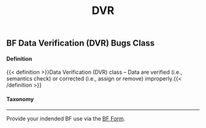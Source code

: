 ﻿---
weight: 3
title: "DVR"
---
## BF Data Verification (DVR) Bugs Class 

#### Definition
{{< definition >}}Data Verification (DVR) class – Data are verified (i.e., semantics check) or corrected (i.e., assign or remove) improperly.{{< /definition >}}

####  Taxonomy

_____________________________________
Provide your indended BF use via the [BF Form](https://forms.gle/SRZyva5Vn1i4dQQ2A).